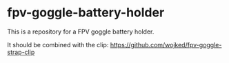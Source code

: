 # fpv-goggle-battery-holder
This is a repository for a FPV goggle battery holder.

It should be combined with the clip: https://github.com/wojked/fpv-goggle-strap-clip
